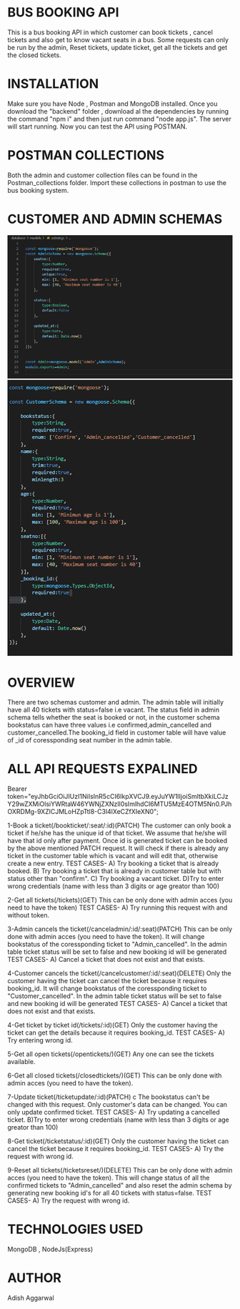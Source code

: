 
# BUS BOOKING API
This is a bus booking API in which customer can book tickets , cancel tickets and also get to know vacant seats in a bus.
Some requests can only be run by the admin, Reset tickets, update ticket, get all the tickets and get the closed tickets.

# INSTALLATION
Make sure you have Node , Postman and MongoDB installed.
Once you download the "backend" folder , download al the dependencies by running the command "npm i" and then just run command "node app.js".
The server will start running.
Now you can test the API using POSTMAN.

# POSTMAN COLLECTIONS
Both the admin and customer collection files can be found in the Postman_collections folder. Import these collections in postman to use the bus booking system.

# CUSTOMER AND ADMIN SCHEMAS

![](images/1.PNG)
![](images/2.PNG)

# OVERVIEW
There are two schemas customer and admin.
The admin table will initially have all 40 tickets with status=false i.e vacant.
The status field in admin schema tells whether the seat is booked or not, in the customer schema bookstatus can have three values i.e confirmed,admin_cancelled and customer_cancelled.The booking_id field in customer table will have value of _id of coressponding seat number in the admin table.


# ALL API REQUESTS EXPALINED 

Bearer token="eyJhbGciOiJIUzI1NiIsInR5cCI6IkpXVCJ9.eyJuYW1lIjoiSmltbXkiLCJzY29wZXMiOlsiYWRtaW46YWNjZXNzIl0sImlhdCI6MTU5MzE4OTM5Nn0.PJhOXRDMg-9XZlCJMLoHZpTtl8-C3l4lXeCZfXIeXN0";

1-Book a ticket(/bookticket/:seat/:id)(PATCH)
The customer can only book a ticket if he/she has the unique id of that ticket.
We assume that he/she will have that id only after payment.
Once id is generated ticket can be booked by the above mentioned PATCH request.
It will check if there is already any ticket in the customer table which is vacant and will edit that, otherwise create a new entry.
TEST CASES-
A) Try booking a ticket that is already booked.
B) Try booking a ticket that is already in customer table but with status other than "confirm".
C) Try booking a vacant ticket.
D)Try to enter wrong credentials (name with less than 3 digits or age greator than 100)

2-Get all tickets(/tickets)(GET)
This can be only done with admin acces (you need to have the token)
TEST CASES-
A) Try running this request with and without token.

3-Admin cancels the ticket(/canceladmin/:id/:seat)(PATCH)
This can be only done with admin acces (you need to have the token).
It will change bookstatus of the coressponding ticket to "Admin_cancelled".
In the admin table ticket status will be set to false and new booking id will be generated
TEST CASES-
A) Cancel a ticket that does not exist and that exists.

4-Customer cancels the ticket(/cancelcustomer/:id/:seat)(DELETE)
Only the customer having the ticket can cancel the ticket because it requires booking_id.
It will change bookstatus of the coressponding ticket to "Customer_cancelled".
In the admin table ticket status will be set to false and new booking id will be generated
TEST CASES-
A) Cancel a ticket that does not exist and that exists.

4-Get ticket by ticket id(/tickets/:id)(GET)
Only the customer having the ticket can get the details because it requires booking_id.
TEST CASES-
A) Try entering wrong id.

5-Get all open tickets(/opentickets/)(GET)
Any one can see the tickets available.

6-Get all closed tickets(/closedtickets/)(GET)
This can be only done with admin acces (you need to have the token).

7-Update ticket(/ticketupdate/:id)(PATCH)
c
The bookstatus can't be changed with this request.
Only customer's data can be changed.
You can only update confirmed ticket.
TEST CASES-
A) Try updating a cancelled ticket.
B)Try to enter wrong credentials (name with less than 3 digits or age greator than 100)

8-Get ticket(/ticketstatus/:id)(GET)
Only the customer having the ticket can cancel the ticket because it requires booking_id.
TEST CASES-
A) Try the request with wrong id.

9-Reset all tickets(/ticketsreset/)(DELETE)
This can be only done with admin acces (you need to have the token).
This will change status of all the confirmed tickets to "Admin_cancelled" and also reset the admin schema by generating new booking id's for all 40 tickets with status=false.
TEST CASES-
A) Try the request with wrong id.


# TECHNOLOGIES USED
MongoDB , NodeJs(Express)

# AUTHOR
Adish Aggarwal





